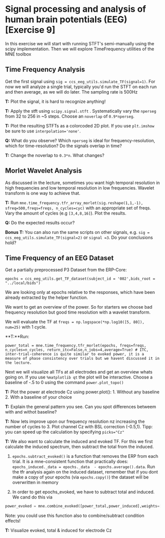 # Signal processing and analysis of human brain potentials (EEG) [Exercise 9]
In this exercise we will start with running STFT's semi-manually using the scipy implementation. Then we will explore TimeFrequency utilities of the MNE toolbox

## Time Frequency Analysis
Get the first signal using `sig = ccs_eeg_utils.simulate_TF(signal=1)`.  For now we will analyze a single trial, typically you'd run the STFT on each run and then average, as we will do later. The sampling rate is 500Hz

**T:** Plot the signal, it is hard to recognize anything!

**T:** Apply the stft using `scipy.signal.stft` . Systematically vary the `nperseg` from 32 to 256 in ~5 steps. Choose an `noverlap` of `0.9*nperseg`.

**T:** Plot the resulting STFTs as a colorcoded 2D plot. If you use `plt.imshow` be sure to use `interpolation='none'`.

**Q:** What do you observe? Which `nperseg` is ideal for frequency-resolution, which for time-resolution? Do the signals overlap in time?

**T:** Change the noverlap to `0.3*n`. What changes?

## Morlet Wavelet Analysis
As discussed in the lecture, sometimes you want high temporal resolution in high frequencies and low temporal resolution in low frequencies. Wavelet transform is one way to achieve that.


**T:** Run `mne.time_frequency.tfr_array_morlet(sig.reshape(1,1,-1), sfreq=500,freqs=freqs, n_cycles=cyc)` with an appropriate set of freqs. Vary the amount of cycles (e.g `[3,4,8,16]`). Plot the results.

**Q:** Do the expected results occur?


**Bonus T:** You can also run the same scripts on other signals, e.g. `sig = ccs_eeg_utils.simulate_TF(signal=2)` or `signal =3`. Do your conclusions hold?


## Time Frequency of an EEG Dataset
Get a partially preprocessed P3 Dataset from the ERP-Core:
```
epochs = ccs_eeg_utils.get_TF_dataset(subject_id = '002',bids_root = "../local/bids")
```
We are looking only at epochs relative to the responses, which have been already extracted by the helper function. 


We want to get an overview of the power. So for starters we choose bad frequency resolution but good time resolution with a wavelet transform.

We will evaluate the TF at `freqs = np.logspace(*np.log10([5, 80]), num=25)` with 1 cycle. 
 
**T:**Run:
``` 
power_total = mne.time_frequency.tfr_morlet(epochs, freqs=freqs, n_cycles=n_cycles, return_itc=False,n_jobs=4,average=True) # ITC, inter-trial-coherence is quite similar to evoked power, it is a measure of phase consistency over trials but we havent discussed it in the lecture.
``` 


Next we will visualize all TFs at all electrodes and get an overview whats going on. If you use `%matplotlib qt` the plot will be interactive.
Choose a baseline of -.5 to 0 using the command `power.plot_topo()` 


**T:** Plot the power at electrode Cz using power.plot():
    1. Without any baseline
    2. With a baseline of your choice

**T:** Explain the general pattern you see. Can you spot differences betweem with and withot baseline?


**T:** Now lets improve upon our frequency resolution nz increasing the number of cycles to 3. Plot channel Cz with BSL correction
(-0.5,1). Tipp: you can speed up the calculation by specifying `picks="Cz"`



**T:** We also want to calculate the induced and evoked TF. For this we first calculate the induced spectrum, then subtract the total from the induced.

1. `epochs.subtract_evoked()` is a function that removes the ERP from each trial. It is a mne-consistent function that practically does:
`epochs_induced._data = epochs._data  - epochs.average().data`. Run the tfr analysis again on the induced dataset, remember that if you dont make a copy of your epochs (via `epochs.copy()`) the dataset will be overwritten in memory

2. In order to get epochs_evoked, we have to subtract total and induced. We cand do this via 
```python
power_evoked = mne.combine_evoked([power_total,power_induced],weights=[1,-1])
```
Note: you could use this function also to combine/subtract condition effects!

**T:** Visualize evoked, total & induced for electrode Cz